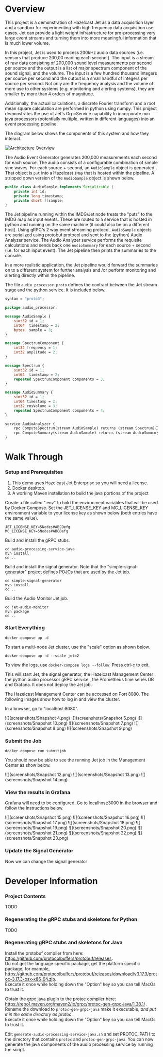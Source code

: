 # Overview

This project is a demonstration of Hazelcast Jet as a data acquisition layer and a sandbox for experimenting with high frequency data acquisition use cases.  Jet can provide a light weight infrastructure for pre-processing very large event streams and turning them into more meaningful information that is much lower volume.

In this project, Jet is used to process 200kHz audio data sources (i.e. sensors that produce 200,00 reading each second ).  The input is a stream of raw data consisting of 200,000 sound level measurements per second per source and the output is a list of major spectrum component of the sound signal, and the volume. The input is a few hundred thousand integers per source per second and the output is a small handful of integers per source per second.   Not only are the frequency analysis and the volume of more use to other systems (e.g. monitoring and alerting systems), they are smaller by more than 4 orders of magnitude.  

Additionally, the actual calculations,  a discrete Fourier transform and a root mean square calculation are performed in python using numpy.  This project demonstrates the use of Jet's GrpcService capability to incorporate non java processors (potentially multiple, written in different languages) into an event processing pipeline.

The diagram below shows the components of this system and how they interact.

![Architecture Overview](overview.png)

The Audio Event Generator generates 200,000 measurements each second for each source.  The audio consists of a configurable combination of simple sine waves.  For each source + second, an `AudioSample` object is generated .  That object is  `put` into a Hazelcast `IMap` that is hosted within the pipeline. A stripped down version of the `AudioSample` object is shown below.  

```java
public class AudioSample implements Serializable { 
    private int id;
    private long timestamp;
    private short []sample;  
}
```

The Jet pipeline running within the IMDG/Jet node treats the "puts" to the IMDG map as input events.  These are routed to a service that is hosted in python and running on the same machine (it could also be on a different host).  Using gRPC's 2 way event streaming protocol, `AudioSample` objects are serialized using protobuf protocol and sent to the (python) Audio Analyzer service.  The Audio Analyzer service performs the requisite calculations and sends back one `AudioSummary` for each source + second (i.e. for each input event).  The Jet pipeline then prints the summaries to the console.

In a more realistic application, the Jet pipeline would  forward the summaries on to a different system for further analysis and /or perform monitoring and alerting directly within the pipeline.

The file `audio_processor.proto` defines the contract between the Jet stream stage and the python service.  It is included below.

```protobuf
syntax = "proto3";

package audio_processor;

message AudioSample {
    sint32 id = 1;
    int64  timestamp = 2;
    bytes  sample = 3;
}

message SpectrumComponent {
    int32 frequency = 1;
    int32 amplitude = 2;
}

message Spectrum {
    sint32 id = 1;
    int64  timestamp = 2;
    repeated SpectrumComponent components = 3;
}

message AudioSummary {
    sint32 id = 1;
    int64 timestamp = 2;
    int32 rmsVolume = 3;
    repeated SpectrumComponent components = 4;
}

service AudioAnalyzer {
    rpc ComputeSpectrum(stream AudioSample) returns (stream Spectrum){}
    rpc ComputeSummary(stream AudioSample) returns (stream AudioSummary){}
}
```

# Walk Through

### Setup and Prerequisites

1. This demo uses Hazelcast Jet Enterprise so you will need a license.
2. Docker desktop.
3. A working Maven installation to build the java portions of the project

Create a file called ".env" to hold the environment variables that will be used by 
Docker Compose. Set the JET_LICENSE_KEY and MC_LICENSE_KEY environment variable to 
your license key as shown below (both entries have the same value).

```
JET_LICENSE_KEY=5Nodes#ABCDefg
MC_LICENSE_KEY=5Nodes#ABCDefg
```



Build and install the gRPC stubs.

```
cd audio-processing-service-java
mvn install
cd ..
```


Build and install the signal generator.  Note that the "simple-signal-generator" project defines POJOs that are used by the Jet job.

```
cd simple-signal-generator
mvn install
cd ..
```



Build the Audio Monitor Jet job.

```
cd jet-audio-monitor
mvn package
cd ..
```



### Start Everything

```
docker-compose up -d
```

To start a multi-node Jet cluster, use the "scale" option as shown below.

```
docker-compose up -d --scale jet=2
```

To view the logs, use `docker-compose logs --follow`. Press ctrl-c to exit.



This will start Jet, the signal generator, the Hazelcast Management Center , the python audio processor gRPC service , the Prometheus time series DB and Grafana.  It does not deploy the Jet job.

The Hazelcast Management Center can be accessed on Port 8080.  The following images show how to log in and view the cluster.

In a browser, go to "localhost:8080".

![](screenshots/Snapshot 4.png)
![](screenshots/Snapshot 5.png)
![](screenshots/Snapshot 10.png)
![](screenshots/Snapshot 7.png)
![](screenshots/Snapshot 8.png)
![](screenshots/Snapshot 9.png)



### Submit the Job

```
docker-compose run submitjob
```



You should now be able to see the running Jet job in the Management Center as show below.

![](screenshots/Snapshot 12.png)
![](screenshots/Snapshot 13.png)
![](screenshots/Snapshot 14.png)

### View the results in Grafana

Grafana will need to be configured.  Go to localhost:3000 in the browser and follow the instructions below.

![](screenshots/Snapshot 15.png)
![](screenshots/Snapshot 16.png)
![](screenshots/Snapshot 17.png)
![](screenshots/Snapshot 18.png)
![](screenshots/Snapshot 19.png)
![](screenshots/Snapshot 20.png)
![](screenshots/Snapshot 21.png)
![](screenshots/Snapshot 22.png)
![](screenshots/Snapshot 23.png)



### Update the Signal Generator

Now we can change the signal generator



# Developer Information



### Project Contents

TODO

### Regenerating the gRPC stubs and skeletons for Python

TODO

### Regenerating gRPC stubs and skeletons for Java

Install the protobuf compiler from here: https://github.com/protocolbuffers/protobuf/releases.  
Do not get the language specific package, get the platform specific package, for example, 
https://github.com/protocolbuffers/protobuf/releases/download/v3.17.3/protoc-3.17.3-osx-x86_64.zip.  
Execute it once while holding down the "Option" key so you can tell MacOs to trust it.

Obtain the grpc java plugin to the protoc compiler here: 
https://repo1.maven.org/maven2/io/grpc/protoc-gen-grpc-java/1.38.1/ .  Rename the download to 
`protoc-gen-grpc-java` make it executable, _and put it in the same directory as protoc_.  
Execute it once while holding down the "Option" key so you can tell MacOs to trust it.

Edit `generate-audio-processing-service-java.sh` and set PROTOC_PATH to the directory that 
contains `protoc` and `protoc-gen-grpc-java`. You can now generate the java components of 
the audio processing service by running the script.

